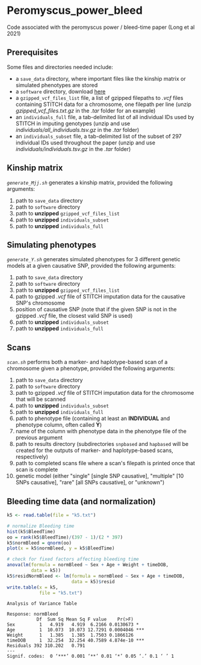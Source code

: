 # Peromyscus_power_bleed
Code associated with the peromyscus power / bleed-time paper (Long et al 2021)

## Prerequisites
Some files and directories needed include:
- a `save_data` directory, where important files like the kinship matrix or simulated phenotypes are stored
- a `software` directory, download [here](https://github.com/tdlong/Peromyscus_power_bleed/tree/main/software)
- a `gzipped_vcf_files_list` file, a list of gzipped filepaths to *.vcf* files containing STITCH data for a chromosome, one filepath per line (unzip *gzipped_vcf_files.txt.gz* in the *.tar* folder for an example)
- an `individuals_full` file, a tab-delimited list of all individual IDs used by STITCH in imputing genotypes (unzip and use *individuals/all_individuals.tsv.gz* in the *.tar* folder)
- an `individuals_subset` file, a tab-delimited list of the subset of 297 individual IDs used throughout the paper (unzip and use *individuals/individuals.tsv.gz* in the *.tar* folder)

## Kinship matrix
*`generate_Mjj.sh`* generates a kinship matrix, provided the following arguments:
1. path to `save_data` directory
2. path to `software` directory
3. path to **unzipped** `gzipped_vcf_files_list`
4. path to **unzipped** `individuals_subset`
5. path to **unzipped** `individuals_full`



## Simulating phenotypes
*`generate_Y.sh`* generates simulated phenotypes for 3 different genetic models at a given causative SNP, provided the following arguments:
1. path to `save_data` directory
2. path to `software` directory
3. path to **unzipped** `gzipped_vcf_files_list`
4. path to gzipped *.vcf* file of STITCH imputation data for the causative SNP's chromosome
5. position of causative SNP (note that if the given SNP is not in the gzipped *.vcf* file, the closest valid SNP is used)
6. path to **unzipped** `individuals_subset`
7. path to **unzipped** `individuals_full`



## Scans
*`scan.sh`* performs both a marker- and haplotype-based scan of a chromosome given a phenotype, provided the following arguments:
1. path to `save_data` directory
2. path to `software` directory
3. path to gzipped *.vcf* file of STITCH imputation data for the chromosome that will be scanned
4. path to **unzipped** `individuals_subset`
5. path to **unzipped** `individuals_full`
6. path to phenotype file (containing at least an **INDIVIDUAL** and phenotype column, often called **Y**)
7. name of the column with phenotype data in the phenotype file of the previous argument
8. path to results directory (subdirectories `snpbased` and `hapbased` will be created for the outputs of marker- and haplotype-based scans, respectively)
9. path to completed scans file where a scan's filepath is printed once that scan is complete
10. genetic model (either "single" [single SNP causative], "multiple" [10 SNPs causative], "rare" [all SNPs causative], or "unknown")



## Bleeding time data (and normalization)
```R
k5 <- read.table(file = "k5.txt")

# normalize Bleeding time
hist(k5$BleedTime)
oo = rank(k5$BleedTime)/(397 - 1)/(2 * 397)
k5$normBleed = qnorm(oo)
plot(x = k5$normBleed, y = k5$BleedTime)

# check for fixed factors affecting bleeding time
anova(lm(formula = normBleed ~ Sex + Age + Weight + timeDOB,
         data = k5))
k5$residNormBleed <- lm(formula = normBleed ~ Sex + Age + timeDOB,
                        data = k5)$resid
write.table(x = k5,
            file = "k5.txt")
```
```
Analysis of Variance Table

Response: normBleed
           Df  Sum Sq Mean Sq F value    Pr(>F)    
Sex         1   4.919   4.919  6.2166 0.0130673 *  
Age         1  10.073  10.073 12.7291 0.0004046 ***
Weight      1   1.385   1.385  1.7503 0.1866126    
timeDOB     1  32.254  32.254 40.7589 4.874e-10 ***
Residuals 392 310.202   0.791                      
---
Signif. codes:  0 ‘***’ 0.001 ‘**’ 0.01 ‘*’ 0.05 ‘.’ 0.1 ‘ ’ 1
```
